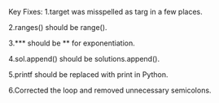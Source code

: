  Key Fixes:
1.target was misspelled as targ in a few places.

2.ranges() should be range().

3.*** should be ** for exponentiation.

4.sol.append() should be solutions.append().

5.printf should be replaced with print in Python.

6.Corrected the loop and removed unnecessary semicolons.
